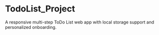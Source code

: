 # TodoList_Project
A responsive multi-step ToDo List web app with local storage support and personalized onboarding.
